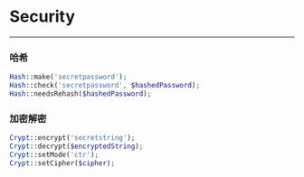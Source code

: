 # Security

---

### 哈希

```php
Hash::make('secretpassword');
Hash::check('secretpassword', $hashedPassword);
Hash::needsRehash($hashedPassword);
```

### 加密解密

```php
Crypt::encrypt('secretstring');
Crypt::decrypt($encryptedString);
Crypt::setMode('ctr');
Crypt::setCipher($cipher);
```